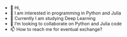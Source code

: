 - 👋 Hi,
- 👀  I am interested in programming in Python and Julia
- 🌱 Currently I am studying Deep Learning
- 💞️ I’m looking to collaborate on Python and Julia code
- 📫 How to reach me for eventual exchange? 

<!---
FZbigniew/FZbigniew is a ✨ special ✨ repository because its `README.md` (this file) appears on your GitHub profile.
You can click the Preview link to take a look at your changes.
--->
